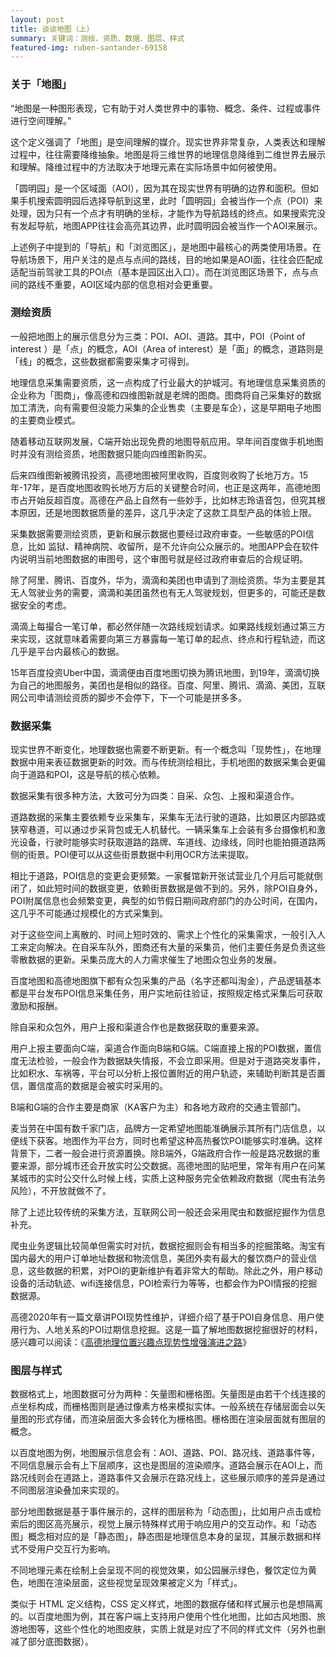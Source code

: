 ```yaml
---
layout: post
title: 谈谈地图（上）
summary: 关键词：测绘、资质、数据、图层、样式
featured-img: ruben-santander-69158
---
```

### 关于「地图」

“地图是一种图形表现，它有助于对人类世界中的事物、概念、条件、过程或事件进行空间理解。”

这个定义强调了「地图」是空间理解的媒介。现实世界非常复杂，人类表达和理解过程中，往往需要降维抽象。地图是将三维世界的地理信息降维到二维世界去展示和理解。降维过程中的方法取决于地理元素在实际场景中如何被使用。

「圆明园」是一个区域面（AOI），因为其在现实世界有明确的边界和面积。但如果手机搜索圆明园后选择导航到这里，此时「圆明园」会被当作一个点（POI）来处理，因为只有一个点才有明确的坐标，才能作为导航路线的终点。如果搜索完没有发起导航，地图APP往往会高亮其边界，此时圆明园会被当作一个AOI来展示。

上述例子中提到的「导航」和「浏览图区」，是地图中最核心的两类使用场景。在导航场景下，用户关注的是点与点间的路线，目的地如果是AOI面，往往会匹配成适配当前驾驶工具的POI点（基本是园区出入口）。而在浏览图区场景下，点与点间的路线不重要，AOI区域内部的信息相对会更重要。


### 测绘资质


一般把地图上的展示信息分为三类：POI、AOI、道路。其中，POI（Point of interest ）是「点」的概念，AOI（Area of interest）是「面」的概念，道路则是「线」的概念，这些数据都需要采集才可得到。 

地理信息采集需要资质，这一点构成了行业最大的护城河。有地理信息采集资质的企业称为「图商」，像高德和四维图新就是老牌的图商。图商将自己采集好的数据加工清洗，向有需要但没能力采集的企业售卖（主要是车企），这是早期电子地图的主要商业模式。

随着移动互联网发展，C端开始出现免费的地图导航应用。早年间百度做手机地图时并没有测绘资质，地图数据只能向四维图新购买。

后来四维图新被腾讯投资，高德地图被阿里收购，百度则收购了长地万方。15年-17年，是百度地图收购长地万方后的关键整合时间，也正是这两年，高德地图市占开始反超百度。高德在产品上自然有一些妙手，比如林志玲语音包，但究其根本原因，还是地图数据质量的差异，这几乎决定了这款工具型产品的体验上限。

采集数据需要测绘资质，更新和展示数据也要经过政府审查。一些敏感的POI信息，比如 监狱、精神病院、收留所，是不允许向公众展示的。地图APP会在软件内说明当前地图数据的审图号，这个审图号就是经过政府审查后的合规证明。

除了阿里、腾讯、百度外，华为，滴滴和美团也申请到了测绘资质。华为主要是其无人驾驶业务的需要，滴滴和美团虽然也有无人驾驶规划，但更多的，可能还是数据安全的考虑。

滴滴上每撮合一笔订单，都必然伴随一次路线规划请求。如果路线规划通过第三方来实现，这就意味着需要向第三方暴露每一笔订单的起点、终点和行程轨迹，而这几乎是平台内最核心的数据。

15年百度投资Uber中国，滴滴便由百度地图切换为腾讯地图，到19年，滴滴切换为自己的地图服务，美团也是相似的路径。百度、阿里、腾讯、滴滴、美团，互联网公司申请测绘资质的脚步不会停下，下一个可能是拼多多。


### 数据采集

现实世界不断变化，地理数据也需要不断更新。有一个概念叫「现势性」，在地理数据中用来表征数据更新的时效。而与传统测绘相比，手机地图的数据采集会更偏向于道路和POI，这是导航的核心依赖。

数据采集有很多种方法，大致可分为四类：自采、众包、上报和渠道合作。

道路数据的采集主要依赖专业采集车，采集车无法行驶的道路，比如景区内部路或狭窄巷道，可以通过步采背包或无人机替代。一辆采集车上会装有多台摄像机和激光设备，行驶时能够实时获取道路的路牌、车道线、边缘线，同时也能拍摄道路两侧的街景。POI便可以从这些街景数据中利用OCR方法来提取。

相比于道路，POI信息的变更会更频繁。一家餐馆新开张试营业几个月后可能就倒闭了，如此短时间的数据变更，依赖街景数据是做不到的。另外，除POI自身外，POI附属信息也会频繁变更，典型的如节假日期间政府部门的办公时间，在国内，这几乎不可能通过规模化的方式采集到。

对于这些空间上离散的、时间上短时效的、需求上个性化的采集需求，一般引入人工来定向解决。在自采车队外，图商还有大量的采集员，他们主要任务是负责这些零散数据的更新。采集员庞大的人力需求催生了地图众包业务的发展。

百度地图和高德地图旗下都有众包采集的产品（名字还都叫淘金），产品逻辑基本都是平台发布POI信息采集任务，用户实地前往验证，按照规定格式采集后可获取激励和报酬。

除自采和众包外，用户上报和渠道合作也是数据获取的重要来源。

用户上报主要面向C端，渠道合作面向B端和G端。C端直接上报的POI数据，置信度无法检验，一般会作为数据缺失情报，不会立即采用。但是对于道路突发事件，比如积水、车祸等，平台可以分析上报位置附近的用户轨迹，来辅助判断其是否置信，置信度高的数据是会被实时采用的。

B端和G端的合作主要是商家（KA客户为主）和各地方政府的交通主管部门。

麦当劳在中国有数千家门店，品牌方一定希望地图能准确展示其所有门店信息，以便线下获客。地图作为平台方，同时也希望这种高热餐饮POI能够实时准确。这样背景下，二者一般会进行资源置换。除B端外，G端政府合作一般是路况数据的重要来源，部分城市还会开放实时公交数据。高德地图的贴吧里，常年有用户在问某某城市的实时公交什么时候上线，实质上这种服务完全依赖政府数据（爬虫有法务风险），不开放就做不了。

除了上述比较传统的采集方法，互联网公司一般还会采用爬虫和数据挖掘作为信息补充。

爬虫业务逻辑比较简单但需实时对抗，数据挖掘则会有相当多的挖掘策略。淘宝有国内最大的用户订单地址数据和物流信息，美团外卖有最大的餐饮商户的营业信息，这些数据的积累，对POI的更新维护有着非常大的帮助。除此之外，用户移动设备的活动轨迹、wifi连接信息，POI检索行为等等，也都会作为POI情报的挖掘数据源。

高德2020年有一篇文章讲POI现势性维护，详细介绍了基于POI自身信息、用户使用行为、人地关系的POI过期信息挖掘。这是一篇了解地图数据挖掘很好的材料，感兴趣可以阅读：《[高德地理位置兴趣点现势性增强演进之路](https://mp.weixin.qq.com/s/e6htHPENjtO4tWTsmkegCg)》

### 图层与样式

数据格式上，地图数据可分为两种：矢量图和栅格图。矢量图是由若干个线连接的点坐标构成，而栅格图则是通过像素方格来模拟实体。一般系统在存储层面会以矢量图的形式存储，而渲染层面大多会转化为栅格图。栅格图在渲染层面就有图层的概念。

以百度地图为例，地图展示信息会有：AOI、道路、POI、路况线、道路事件等，不同信息展示会有上下层顺序，这也是图层的渲染顺序。道路会展示在AOI上，而路况线则会在道路上，道路事件又会展示在路况线上，这些展示顺序的差异是通过不同图层渲染叠加来实现的。

部分地图数据是基于事件展示的，这样的图层称为「动态图」，比如用户点击或检索后的图区高亮展示，视觉上展示特殊样式用于响应用户的交互动作。和「动态图」概念相对应的是「静态图」，静态图是地理信息本身的呈现，其展示数据和样式不受用户交互行为影响。


不同地理元素在绘制上会呈现不同的视觉效果，如公园展示绿色，餐饮定位为黄色，地图在渲染层面，这些视觉呈现效果被定义为「样式」。

类似于 HTML 定义结构，CSS 定义样式，地图的数据存储和样式展示也是想隔离的。以百度地图为例，其在客户端上支持用户使用个性化地图，比如古风地图、旅游地图等，这些个性化的地图皮肤，实质上就是对应了不同的样式文件（另外也删减了部分底图数据）。

